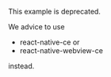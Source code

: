 This example is deprecated. 

We advice to use

- react-native-ce
or
- react-native-webview-ce

instead.